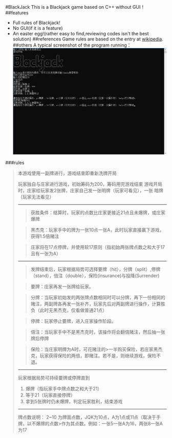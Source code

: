 #BlackJack
This is a Blackjack game based on C++ without GUI！
##features
- Full rules of Blackjack!
- No GUI(if it is a feature)
- An easter egg!(rather easy to find,reviewing codes isn't the best solution)
##references
Game rules are based on the entry at [wikipedia](https://en.wikipedia.org/wiki/Blackjack).
##others
A typical screenshot of the program running：![running](https://github.com/Xchiliarch/BlackJack/blob/main/running.png)


###rules

>本游戏使用一副牌进行，游戏结束即重新洗牌开局
>
>玩家独自与庄家进行游戏，初始筹码为200，筹码用完游戏结束
>游戏开局时，庄家给玩家发2张牌，庄家自己发一张明牌（玩家可看见），一张
>暗牌（玩家无法看见）
>***
>>获胜条件：结算时，玩家的点数比庄家更接近21点且未爆牌，或庄家爆牌
>
>>黑杰克：玩家手中的牌为一张10点一张A，此时玩家直接赢下游戏，获得1.5倍赌注
>
>>庄家将在17点停牌，并使用软17原则（指初始两张牌点数之和大于17且有一张为A）
>***
>>发牌结束后，玩家根据局势可选择要牌（hit），分牌（split）,停牌（stand），倍注（double），保险(insurance)与投降(Surrender)
>
>>要牌：庄家再发一张牌给玩家。
>
>>分牌：当玩家初始发的两张牌点数相同时可以分牌，再下一份相同的赌注，两副牌各再发一张补齐，玩家先后对两副牌进行操作，计算胜负（此时无黑杰克，仅看做普通21点）
>
>>停牌：玩家停止要牌，进入庄家操作阶段。
>
>>倍注：当玩家手中不是黑杰克时，该操作将会翻倍赌注，然后抽一张牌后停牌
>
>>保险：当庄家明牌为A时，可花赌注的>一半购买保险，若庄家黑杰克，玩家获得保险的两倍，即赌注。若不是，则继续游戏，保险不退。
>***
>玩家根据局势可持续要牌或停牌直到
>1. 爆牌（指玩家手中牌点数之和大于21）
>2. 等于21（玩家直接停牌）
>3. 拿到5张牌时仍未爆牌，判定玩家胜利，结束游戏
>***
>牌点数说明：
> 2~10 为牌面点数，JQK为10点，A为1点或11点（取决于手牌，以不爆牌的点数>作为其点数。例如：一张5一张A为16，两张8一张A为17
> 